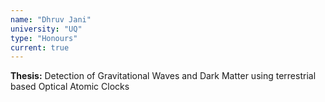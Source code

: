 ```yaml
---
name: "Dhruv Jani"
university: "UQ"
type: "Honours"
current: true
---
```


<!-- <div align="right" width="20%" style="border-width:250px;">
  <img align="right" width="20%" src="{{site.baseurl}}/images/404.jpg">
</div> -->

**Thesis:** Detection of Gravitational Waves and Dark Matter using terrestrial based Optical Atomic Clocks
